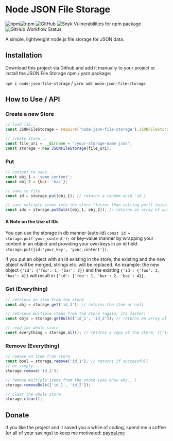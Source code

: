 # Node JSON File Storage
![npm](https://img.shields.io/npm/v/node-json-file-storage)![npm](https://img.shields.io/npm/dw/node-json-file-storage)
![GitHub](https://img.shields.io/github/license/henrik-detjen/node-json-file-storage)
![Snyk Vulnerabilities for npm package](https://img.shields.io/snyk/vulnerabilities/npm/node-json-file-storage)
![GitHub Workflow Status](https://img.shields.io/github/workflow/status/henrik-detjen/node-json-file-storage/release)

A simple, lightweight node.js file storage for JSON data.

## Installation
Download this project via Github and add it manually to your project 
or install the JSON File Storage npm / yarn package: 

``npm i node-json-file-storage`` / 
``yarn add node-json-file-storage``

## How to Use / API
### Create a new Store
```javascript
// load lib...
const JSONFileStorage = require('node-json-file-storage').JSONFileStorage; // adjust the require path, if not installed via npm/yarn

// create store...
const file_uri = __dirname + "/your-storage-name.json";
const storage = new JSONFileStorage(file_uri);
```

### Put
```javascript
// content to save...
const obj_1 = 'some_content';
const obj_2 = {bar: 'baz'};

// save to file 
const id = storage.put(obj_1); // returns a random uuid 'id_1'

// save multiple items into the store (faster than calling put() twice)
const ids = storage.putBulk([obj_1, obj_2]); // returns an array of uuids: ['id_1', 'id_2']
```     

#### A Note on the Use of IDs
You can use the storage in db manner (auto-id) ``const id = storage.put('your_content');`` or key-value manner by wrapping your content in an object and providing your own keys in an id field ``storage.put({id:'your_key', 'your_content'})``.

If you put an object with an id existing in the store, the existing and the new object will be merged, strings etc. will be replaced.
An example: the new object ``{'id': {'foo': 1, 'bar': 2}}`` and the existing ``{'id': {'foo': 2, 'baz': 4}}`` will result in ``{'id': {'foo': 1, 'bar': 2, 'baz': 4}}``.


### Get (Everything)
```javascript
// retrieve an item from the store
const obj = storage.get('id_1'); // returns the item or null

// retrieve multiple items from the store (again, its faster)
const objs = storage.getBulk(['id_1', 'id_2']); // returns an array of items found: ['some_content', {bar: 'baz'}]

// read the whole store
const everything = storage.all(); // returns a copy of the store: [{'id_1': 'some_content'}, 'id_2': {bar: 'baz'}}]
```

### Remove (Everything)
```javascript
// remove an item from store
const bool = storage.remove('id_1'); // returns if successfull
// or simply...
storage.remove('id_1');

// remove multiple items from the store (you know why...)
storage.removeBulk(['id_1', 'id_2']);

// clear the whole store
storage.clear();
```

## Donate
If you like the project and it saved you a while of coding, spend me a coffee (or all of your savings) to keep me motivated: [paypal.me](https://paypal.me/detjen)
